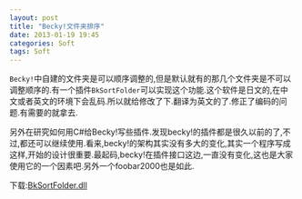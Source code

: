 ```yaml
---
layout: post
title: "Becky!文件夹排序"
date: 2013-01-19 19:45
categories: Soft
tags: Soft
---
```


`Becky!`中自建的文件夹是可以顺序调整的,但是默认就有的那几个文件夹是不可以调整顺序的.有一个插件`BkSortFolder`可以实现这个功能.这个软件是日文的,在中文或者英文的环境下会乱码.所以就给修改了下.翻译为英文的了.修正了编码的问题.有需要的就拿去.

另外在研究如何用C#给Becky!写些插件.发现becky!的插件都是很久以前的了,不过,都还可以继续使用.看来,becky!的架构其实没有多大的变化,其实一个程序写成这样,开始的设计很重要.最起码,becky!在插件接口这边,一直没有变化,这也是大家使用它的一个因素吧.另外一个foobar2000也是如此.

下载:[BkSortFolder.dll](http://dl.getdropbox.com/u/227694/BkSortFolder.dll)
